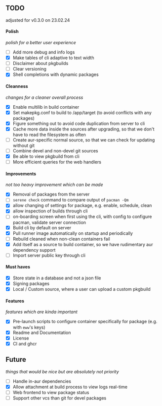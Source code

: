 ## TODO
adjusted for v0.3.0 on 23.02.24

#### Polish 
*polish for a better user experience*
- [ ] Add more debug and info logs
- [X] Make tables of cli adaptive to text width
- [ ] Disclaimer about pkgbuilds
- [ ] Clear versioning
- [X] Shell completions with dynamic packages

#### Cleanness
*changes for a cleaner overall process*
- [X] Enable multilib in build container
- [X] Set makepkg.conf to build to /app/target (to avoid conflicts with any packages)
- [X] Figure something out to avoid code duplication from server to cli
- [X] Cache more data inside the sources after upgrading, so that we don't have to read the filesystem as often
- [ ] Create aur-specific normal source, so that we can check for updating without git
- [ ] Combine devel and non-devel git sources 
- [X] Be able to view pkgbuild from cli
- [ ] More efficient queries for the web handlers

#### Improvements
*not too heavy improvement which can be made*
- [X] Removal of packages from the server
- [ ] `serene check` command to compare output of `pacman -Qm`
- [X] allow changing of settings for package, e.g. enable, schedule, clean
- [X] allow inspection of builds through cli
- [ ] on-boarding screen when first using the cli, with config to configure pacman, validate server connection
- [X] Build cli by default on server
- [X] Pull runner image automatically on startup and periodically
- [ ] Rebuild cleaned when non-clean containers fail
- [X] Add itself as a source to build container, so we have rudimentary aur dependency support
- [ ] Import server public key through cli

#### Must haves
- [X] Store state in a database and not a json file
- [x] Signing packages
- [X] Local / Custom source, where a user can upload a custom pkgbuild

#### Features
*features which are kinda important*
- [X] Pre-launch scripts to configure container specifically for package (e.g. with `eww`'s keys)
- [X] Readme and Documentation
- [X] License
- [X] CI and ghcr

## Future
*things that would be nice but are absolutely not priority*
- [ ] Handle in-aur dependencies
- [X] Allow attachment at build process to view logs real-time
- [ ] Web frontend to view package status
- [ ] Support other vcs than git for devel packages